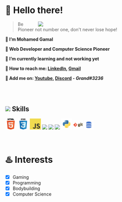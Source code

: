 # 📛 Hello there!
<img src="https://media.giphy.com/media/RbDKaczqWovIugyJmW/giphy.gif" width="400" align="right">

> Be Pioneer not number one, don't never lose hope!

**🔲 I’m Mohamed Gamal**

**🔳 Web Developer and Computer Science Pioneer**

**🔲 I’m currently learning and not working yet**

**🔳 How to reach me: [LinkedIn](https://www.linkedin.com/in/mohamed-gamal-74192b1a7/), <a href="mailto:1Mohamed.Gamal54@gmail.com" target="_blank"> Gmail </a>**


**🔲 Add me on: [Youtube](https://www.youtube.com/channel/UCX7eXM4O8h8QwjnE0Jr6uTw), [Discord](https://discord.com/logindiscord/) - _Grand#3236_**

<br><br> 
## <img src="https://media.giphy.com/media/5WILqPq29TyIkVCSej/giphy.gif" width="50">  Skills

<div>
  <code><img height="35" src="https://raw.githubusercontent.com/github/explore/80688e429a7d4ef2fca1e82350fe8e3517d3494d/topics/html/html.png"></code>
  <code><img height="35" src="https://raw.githubusercontent.com/github/explore/80688e429a7d4ef2fca1e82350fe8e3517d3494d/topics/css/css.png"></code>
  <code><img height="35" src="https://raw.githubusercontent.com/github/explore/80688e429a7d4ef2fca1e82350fe8e3517d3494d/topics/javascript/javascript.png"></code>
  <code><img height="35" src="https://upload.wikimedia.org/wikipedia/commons/thumb/a/a7/React-icon.svg/862px-React-icon.svg.png"></code>
  <code><img height="30" src="https://upload.wikimedia.org/wikipedia/commons/thumb/1/18/ISO_C%2B%2B_Logo.svg/1822px-ISO_C%2B%2B_Logo.svg.png"></code>
  <code><img height="30" src="https://www.svgrepo.com/show/303388/java-4-logo.svg"></code>
  <code><img height="35" src="https://raw.githubusercontent.com/github/explore/80688e429a7d4ef2fca1e82350fe8e3517d3494d/topics/python/python.png"></code>
  <code><img height="30" src="https://raw.githubusercontent.com/github/explore/80688e429a7d4ef2fca1e82350fe8e3517d3494d/topics/git/git.png"></code>
  <code><img height="30" src="https://raw.githubusercontent.com/github/explore/80688e429a7d4ef2fca1e82350fe8e3517d3494d/topics/sql/sql.png"></code>
</div>
<br/>
<br/>

# ♨️ Interests
- [x] Gaming
- [x] Programming
- [x] Bodybuilding
- [x] Computer Science
